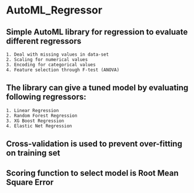 # AutoML_Regressor
  ## Simple AutoML library for regression to evaluate different regressors
    1. Deal with missing values in data-set
    2. Scaling for numerical values
    3. Encoding for categorical values
    4. Feature selection through F-test (ANOVA)
  ## The library can give a tuned model by evaluating following regressors:
    1. Linear Regression
    2. Random Forest Regression
    3. XG Boost Regression
    4. Elastic Net Regression
  ## Cross-validation is used to prevent over-fitting on training set
  ## Scoring function to select model is Root Mean Square Error
